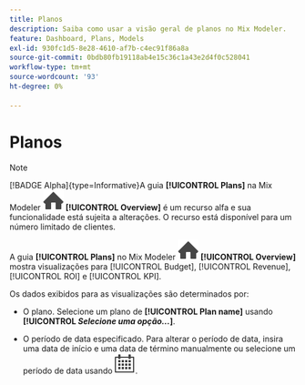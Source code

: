 ```yaml
---
title: Planos
description: Saiba como usar a visão geral de planos no Mix Modeler.
feature: Dashboard, Plans, Models
exl-id: 930fc1d5-8e28-4610-af7b-c4ec91f86a8a
source-git-commit: 0bdb80fb19118ab4e15c36c1a43e2d4f0c528041
workflow-type: tm+mt
source-wordcount: '93'
ht-degree: 0%

---
```


# Planos

>[!NOTE]
>
>[!BADGE Alpha]{type=Informative}A guia **[!UICONTROL Plans]** na Mix Modeler ![Página Inicial](/help/assets/icons/Home.svg) **[!UICONTROL Overview]** é um recurso alfa e sua funcionalidade está sujeita a alterações. O recurso está disponível para um número limitado de clientes.


A guia **[!UICONTROL Plans]** no Mix Modeler ![Residência](/help/assets/icons/Home.svg) **[!UICONTROL Overview]** mostra visualizações para [!UICONTROL Budget], [!UICONTROL Revenue], [!UICONTROL ROI] e [!UICONTROL KPI].

Os dados exibidos para as visualizações são determinados por:

* O plano. Selecione um plano de **[!UICONTROL Plan name]** usando **[!UICONTROL _Selecione uma opção..._]**.

* O período de data especificado. Para alterar o período de data, insira uma data de início e uma data de término manualmente ou selecione um período de data usando ![Calendário](/help/assets/icons/Calendar.svg).



